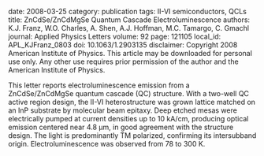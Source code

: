 date: 2008-03-25
category: publication
tags: II-VI semiconductors, QCLs
title: ZnCdSe/ZnCdMgSe Quantum Cascade Electroluminescence
authors: K.J. Franz, W.O. Charles, A. Shen, A.J. Hoffman, M.C. Tamargo, C. Gmachl
journal: Applied Physics Letters
volume: 92
page: 121105
local_id: APL_KJFranz_0803
doi: 10.1063/1.2903135
disclaimer: Copyright 2008 American Institute of Physics. This article may be downloaded for personal use only. Any other use requires prior permission of the author and the American Institute of Physics.

This letter reports electroluminescence emission from a ZnCdSe/ZnCdMgSe quantum
cascade (QC) structure. With a two-well QC active region design, the II-VI
heterostructure was grown lattice matched on an InP substrate by molecular beam
epitaxy. Deep etched mesas were electrically pumped at current densities up to
10 kA/cm, producing optical emission centered near 4.8 µm, in good agreement
with the structure design. The light is predominantly TM polarized, confirming
its intersubband origin. Electroluminescence was observed from 78 to 300 K.